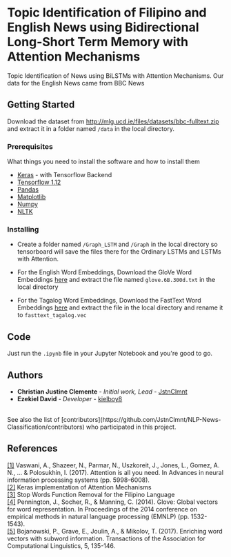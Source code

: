 # Topic Identification of Filipino and English News using Bidirectional Long-Short Term Memory with Attention Mechanisms

Topic Identification of News using BiLSTMs with Attention Mechanisms. Our data for the English News came from BBC News

## Getting Started

Download the dataset from http://mlg.ucd.ie/files/datasets/bbc-fulltext.zip and extract it in a folder named ``` /data ``` in the local directory.

### Prerequisites

What things you need to install the software and how to install them

* [Keras](https://keras.io/) - with Tensorflow Backend
* [Tensorflow 1.12](https://www.tensorflow.org/install/pip)
* [Pandas](https://pandas.pydata.org/)
* [Matplotlib](https://matplotlib.org/)
* [Numpy](https://www.numpy.org/)
* [NLTK](https://www.nltk.org/)


### Installing

* Create a folder named ```/Graph_LSTM``` and ```/Graph``` in the local directory so tensorboard will save the files there for the Ordinary LSTMs and LSTMs with Attention.

* For the English Word Embeddings, Download  the GloVe Word Embeddings [here](https://nlp.stanford.edu/data/glove.6B.zip) and extract the file named ```glove.6B.300d.txt``` in the local directory

* For the Tagalog Word Embeddings, Download the FastText Word Embeddings [here](https://dl.fbaipublicfiles.com/fasttext/vectors-crawl/cc.tl.300.vec.gz) and extract the file in the local directory and rename it to ```fasttext_tagalog.vec``` 


## Code

Just run the ```.ipynb``` file in your Jupyter Notebook and you're good to go.


## Authors

* **Christian Justine Clemente** - *Initial work, Lead* - [JstnClmnt](https://github.com/JstnClmnt)
* **Ezekiel David** - *Developer* - [kielboy8](https://github.com/kielboy8)
<br>
See also the list of [contributors](https://github.com/JstnClmnt/NLP-News-Classification/contributors) who participated in this project.

## References

[[1]](https://papers.nips.cc/paper/7181-attention-is-all-you-need.pdf) Vaswani, A., Shazeer, N., Parmar, N., Uszkoreit, J., Jones, L., Gomez, A. N., ... & Polosukhin, I. (2017). Attention is all you need. In Advances in neural information processing systems (pp. 5998-6008).
<br>[[2]](https://github.com/philipperemy/keras-attention-mechanism) Keras implementation of Attention Mechanisms
<br>[[3]](https://github.com/tris-rivers/nlp-with-python/tree/master/StopWords%20Removal) Stop Words Function Removal for the Filipino Language
<br>[[4]](https://www.aclweb.org/anthology/D14-1162) Pennington, J., Socher, R., & Manning, C. (2014). Glove: Global vectors for word representation. In Proceedings of the 2014 conference on empirical methods in natural language processing (EMNLP) (pp. 1532-1543).
<br>[[5]](https://fasttext.cc/) Bojanowski, P., Grave, E., Joulin, A., & Mikolov, T. (2017). Enriching word vectors with subword information. Transactions of the Association for Computational Linguistics, 5, 135-146.
